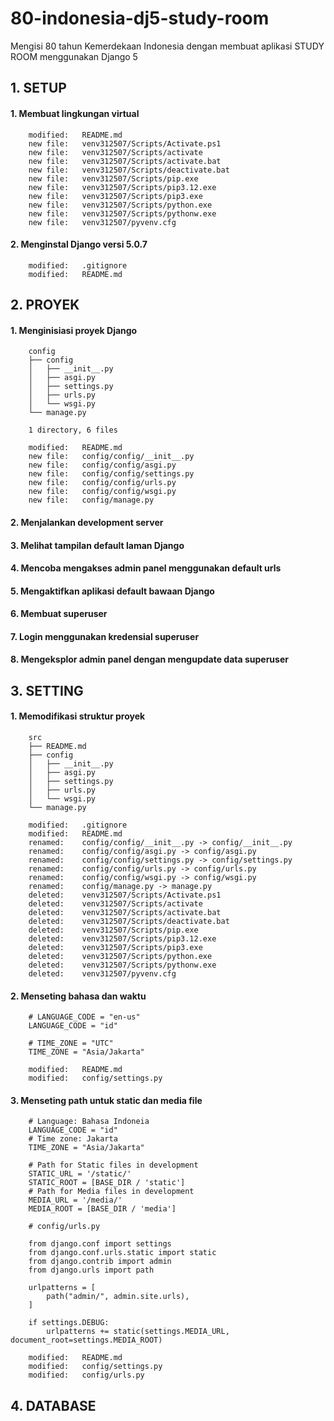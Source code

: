 # 80-indonesia-dj5-study-room
Mengisi 80 tahun Kemerdekaan Indonesia dengan membuat aplikasi STUDY ROOM menggunakan Django 5


## 1. SETUP

#### 1. Membuat lingkungan virtual

        modified:   README.md
        new file:   venv312507/Scripts/Activate.ps1
        new file:   venv312507/Scripts/activate
        new file:   venv312507/Scripts/activate.bat
        new file:   venv312507/Scripts/deactivate.bat
        new file:   venv312507/Scripts/pip.exe
        new file:   venv312507/Scripts/pip3.12.exe
        new file:   venv312507/Scripts/pip3.exe
        new file:   venv312507/Scripts/python.exe
        new file:   venv312507/Scripts/pythonw.exe
        new file:   venv312507/pyvenv.cfg

#### 2. Menginstal Django versi 5.0.7

        modified:   .gitignore
        modified:   README.md


## 2. PROYEK

#### 1. Menginisiasi proyek Django

        config
        ├── config
        │   ├── __init__.py
        │   ├── asgi.py
        │   ├── settings.py
        │   ├── urls.py
        │   └── wsgi.py
        └── manage.py

        1 directory, 6 files

        modified:   README.md
        new file:   config/config/__init__.py
        new file:   config/config/asgi.py
        new file:   config/config/settings.py
        new file:   config/config/urls.py
        new file:   config/config/wsgi.py
        new file:   config/manage.py

#### 2. Menjalankan development server 

#### 3. Melihat tampilan default laman Django 

#### 4. Mencoba mengakses admin panel menggunakan default urls 

#### 5. Mengaktifkan aplikasi default bawaan Django 

#### 6. Membuat superuser

#### 7. Login menggunakan kredensial superuser

#### 8. Mengeksplor admin panel dengan mengupdate data superuser 


## 3. SETTING

#### 1. Memodifikasi struktur proyek

        src
        ├── README.md
        ├── config
        │   ├── __init__.py
        │   ├── asgi.py
        │   ├── settings.py
        │   ├── urls.py
        │   └── wsgi.py
        └── manage.py

        modified:   .gitignore
        modified:   README.md
        renamed:    config/config/__init__.py -> config/__init__.py
        renamed:    config/config/asgi.py -> config/asgi.py
        renamed:    config/config/settings.py -> config/settings.py
        renamed:    config/config/urls.py -> config/urls.py
        renamed:    config/config/wsgi.py -> config/wsgi.py
        renamed:    config/manage.py -> manage.py
        deleted:    venv312507/Scripts/Activate.ps1
        deleted:    venv312507/Scripts/activate
        deleted:    venv312507/Scripts/activate.bat
        deleted:    venv312507/Scripts/deactivate.bat
        deleted:    venv312507/Scripts/pip.exe
        deleted:    venv312507/Scripts/pip3.12.exe
        deleted:    venv312507/Scripts/pip3.exe
        deleted:    venv312507/Scripts/python.exe
        deleted:    venv312507/Scripts/pythonw.exe
        deleted:    venv312507/pyvenv.cfg

#### 2. Menseting bahasa dan waktu

        # LANGUAGE_CODE = "en-us"
        LANGUAGE_CODE = "id"

        # TIME_ZONE = "UTC"
        TIME_ZONE = "Asia/Jakarta"

        modified:   README.md
        modified:   config/settings.py

#### 3. Menseting path untuk static dan media file

        # Language: Bahasa Indoneia
        LANGUAGE_CODE = "id"
        # Time zone: Jakarta
        TIME_ZONE = "Asia/Jakarta"

        # Path for Static files in development
        STATIC_URL = '/static/'
        STATIC_ROOT = [BASE_DIR / 'static'] 
        # Path for Media files in development
        MEDIA_URL = '/media/'
        MEDIA_ROOT = [BASE_DIR / 'media']

        # config/urls.py

        from django.conf import settings
        from django.conf.urls.static import static
        from django.contrib import admin
        from django.urls import path

        urlpatterns = [
            path("admin/", admin.site.urls),
        ]

        if settings.DEBUG:
            urlpatterns += static(settings.MEDIA_URL, document_root=settings.MEDIA_ROOT)

        modified:   README.md
        modified:   config/settings.py
        modified:   config/urls.py


## 4. DATABASE
